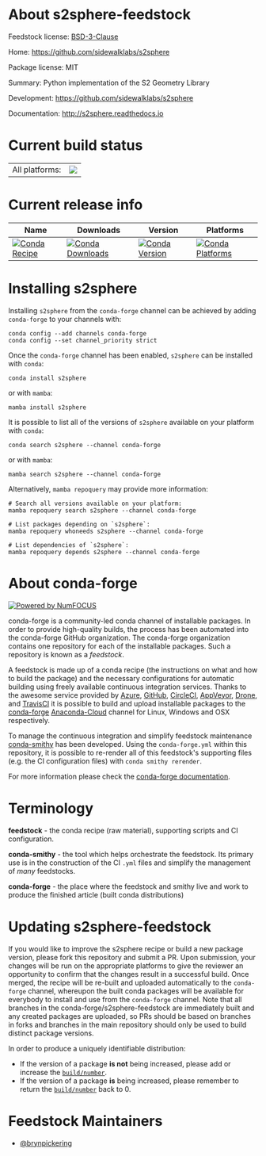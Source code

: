 About s2sphere-feedstock
========================

Feedstock license: [BSD-3-Clause](https://github.com/conda-forge/s2sphere-feedstock/blob/main/LICENSE.txt)

Home: https://github.com/sidewalklabs/s2sphere

Package license: MIT

Summary: Python implementation of the S2 Geometry Library

Development: https://github.com/sidewalklabs/s2sphere

Documentation: http://s2sphere.readthedocs.io

Current build status
====================


<table><tr><td>All platforms:</td>
    <td>
      <a href="https://dev.azure.com/conda-forge/feedstock-builds/_build/latest?definitionId=20384&branchName=main">
        <img src="https://dev.azure.com/conda-forge/feedstock-builds/_apis/build/status/s2sphere-feedstock?branchName=main">
      </a>
    </td>
  </tr>
</table>

Current release info
====================

| Name | Downloads | Version | Platforms |
| --- | --- | --- | --- |
| [![Conda Recipe](https://img.shields.io/badge/recipe-s2sphere-green.svg)](https://anaconda.org/conda-forge/s2sphere) | [![Conda Downloads](https://img.shields.io/conda/dn/conda-forge/s2sphere.svg)](https://anaconda.org/conda-forge/s2sphere) | [![Conda Version](https://img.shields.io/conda/vn/conda-forge/s2sphere.svg)](https://anaconda.org/conda-forge/s2sphere) | [![Conda Platforms](https://img.shields.io/conda/pn/conda-forge/s2sphere.svg)](https://anaconda.org/conda-forge/s2sphere) |

Installing s2sphere
===================

Installing `s2sphere` from the `conda-forge` channel can be achieved by adding `conda-forge` to your channels with:

```
conda config --add channels conda-forge
conda config --set channel_priority strict
```

Once the `conda-forge` channel has been enabled, `s2sphere` can be installed with `conda`:

```
conda install s2sphere
```

or with `mamba`:

```
mamba install s2sphere
```

It is possible to list all of the versions of `s2sphere` available on your platform with `conda`:

```
conda search s2sphere --channel conda-forge
```

or with `mamba`:

```
mamba search s2sphere --channel conda-forge
```

Alternatively, `mamba repoquery` may provide more information:

```
# Search all versions available on your platform:
mamba repoquery search s2sphere --channel conda-forge

# List packages depending on `s2sphere`:
mamba repoquery whoneeds s2sphere --channel conda-forge

# List dependencies of `s2sphere`:
mamba repoquery depends s2sphere --channel conda-forge
```


About conda-forge
=================

[![Powered by
NumFOCUS](https://img.shields.io/badge/powered%20by-NumFOCUS-orange.svg?style=flat&colorA=E1523D&colorB=007D8A)](https://numfocus.org)

conda-forge is a community-led conda channel of installable packages.
In order to provide high-quality builds, the process has been automated into the
conda-forge GitHub organization. The conda-forge organization contains one repository
for each of the installable packages. Such a repository is known as a *feedstock*.

A feedstock is made up of a conda recipe (the instructions on what and how to build
the package) and the necessary configurations for automatic building using freely
available continuous integration services. Thanks to the awesome service provided by
[Azure](https://azure.microsoft.com/en-us/services/devops/), [GitHub](https://github.com/),
[CircleCI](https://circleci.com/), [AppVeyor](https://www.appveyor.com/),
[Drone](https://cloud.drone.io/welcome), and [TravisCI](https://travis-ci.com/)
it is possible to build and upload installable packages to the
[conda-forge](https://anaconda.org/conda-forge) [Anaconda-Cloud](https://anaconda.org/)
channel for Linux, Windows and OSX respectively.

To manage the continuous integration and simplify feedstock maintenance
[conda-smithy](https://github.com/conda-forge/conda-smithy) has been developed.
Using the ``conda-forge.yml`` within this repository, it is possible to re-render all of
this feedstock's supporting files (e.g. the CI configuration files) with ``conda smithy rerender``.

For more information please check the [conda-forge documentation](https://conda-forge.org/docs/).

Terminology
===========

**feedstock** - the conda recipe (raw material), supporting scripts and CI configuration.

**conda-smithy** - the tool which helps orchestrate the feedstock.
                   Its primary use is in the construction of the CI ``.yml`` files
                   and simplify the management of *many* feedstocks.

**conda-forge** - the place where the feedstock and smithy live and work to
                  produce the finished article (built conda distributions)


Updating s2sphere-feedstock
===========================

If you would like to improve the s2sphere recipe or build a new
package version, please fork this repository and submit a PR. Upon submission,
your changes will be run on the appropriate platforms to give the reviewer an
opportunity to confirm that the changes result in a successful build. Once
merged, the recipe will be re-built and uploaded automatically to the
`conda-forge` channel, whereupon the built conda packages will be available for
everybody to install and use from the `conda-forge` channel.
Note that all branches in the conda-forge/s2sphere-feedstock are
immediately built and any created packages are uploaded, so PRs should be based
on branches in forks and branches in the main repository should only be used to
build distinct package versions.

In order to produce a uniquely identifiable distribution:
 * If the version of a package **is not** being increased, please add or increase
   the [``build/number``](https://docs.conda.io/projects/conda-build/en/latest/resources/define-metadata.html#build-number-and-string).
 * If the version of a package **is** being increased, please remember to return
   the [``build/number``](https://docs.conda.io/projects/conda-build/en/latest/resources/define-metadata.html#build-number-and-string)
   back to 0.

Feedstock Maintainers
=====================

* [@brynpickering](https://github.com/brynpickering/)

